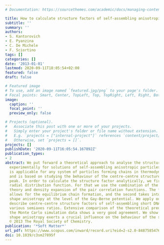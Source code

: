 ```yaml
---
# Documentation: https://sourcethemes.com/academic/docs/managing-content/

title: How to calculate structure factors of self-assembling anisotropic particles
subtitle: ''
summary: ''
authors:
- S. Kantorovich
- E. Pyanzina
- C. De Michele
- F. Sciortino
tags: []
categories: []
date: '2013-01-01'
lastmod: 2020-09-11T18:05:54+02:00
featured: false
draft: false

# Featured image
# To use, add an image named `featured.jpg/png` to your page's folder.
# Focal points: Smart, Center, TopLeft, Top, TopRight, Left, Right, BottomLeft, Bottom, BottomRight.
image:
  caption: ''
  focal_point: ''
  preview_only: false

# Projects (optional).
#   Associate this post with one or more of your projects.
#   Simply enter your project's folder or file name without extension.
#   E.g. `projects = ["internal-project"]` references `content/project/deep-learning/index.md`.
#   Otherwise, set `projects = []`.
projects: []
publishDate: '2020-09-11T16:05:54.167892Z'
publication_types:
- 2
abstract: We put forward a theoretical approach to analyse the structure factors obtained
  experimentally for solutions of self-assembling anisotropic particles. This method
  is applicable for any system of particles forming chains in thermodynamic equilibrium
  and is based on studying the behaviour of the centre-centre structure factor first
  peak. In order to calculate the structure factor analytically, we first derive the
  radial distribution function. For that we use the combination of the density functional
  theory and density expansion of the pair correlation functions. The first theory
  allows for the equilibrium chain formation, and the second takes into account particles'
  shape anisotropy at the level of the Gay-Berne potential. We apply our method to
  describe centre-centre structure factors of self-assembling short DNA duplexes with
  various semiaxes ratios. Extensive comparison of the theoretical predictions with
  the Monte Carlo simulation data shows a very good agreement. We show that the particle
  shape anisotropy exerts a crucial influence on the behaviour of the structure factors.
  © 2013 The Royal Society of Chemistry.
publication: '*Soft Matter*'
url_pdf: https://www.scopus.com/inward/record.uri?eid=2-s2.0-84875854765&doi=10.1039%2fc3sm27895f&partnerID=40&md5=5a9fc151babcfe43c3eae60510229db1
doi: 10.1039/c3sm27895f
---
```

